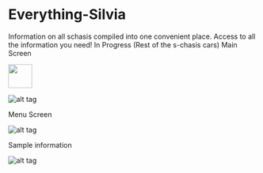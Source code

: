 # Everything-Silvia
Information on all schasis compiled into one convenient place.
Access to all the information you need! 
In Progress (Rest of the s-chasis cars)
Main Screen


<img src="https://cloud.githubusercontent.com/assets/25045046/22229113/dda979fc-e192-11e6-9ce2-9ec01764ec14.png" width="48">

![alt tag](https://cloud.githubusercontent.com/assets/25045046/22229113/dda979fc-e192-11e6-9ce2-9ec01764ec14.png)

Menu Screen

![alt tag](https://cloud.githubusercontent.com/assets/25045046/22229131/f95ad6e6-e192-11e6-824b-a1f11ce3f168.png)

Sample information

![alt tag](https://cloud.githubusercontent.com/assets/25045046/22229136/fd69f6ea-e192-11e6-8e04-fef8bf3f3118.png)

